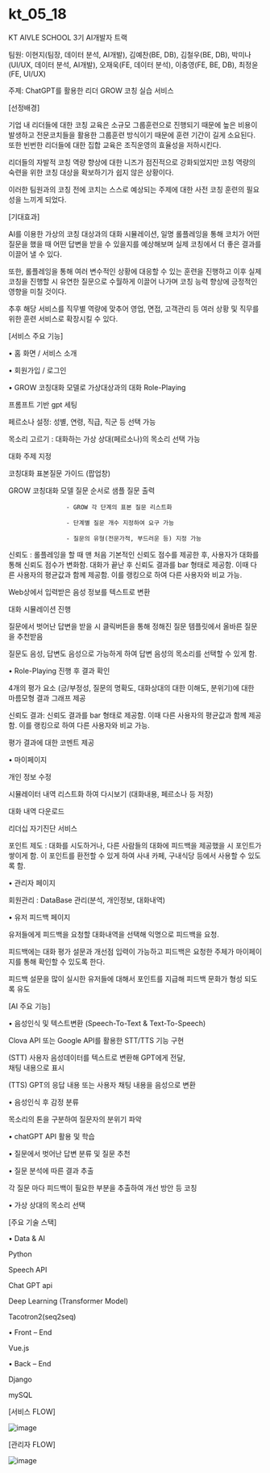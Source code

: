 # kt_05_18
KT AIVLE SCHOOL 3기 AI개발자 트랙

팀원: 이현지(팀장, 데이터 분석, AI개발), 김예찬(BE, DB), 김철우(BE, DB), 박미나(UI/UX, 데이터 분석, AI개발), 오재욱(FE, 데이터 분석), 이충영(FE, BE, DB), 최정윤(FE, UI/UX)

주제: ChatGPT를 활용한 리더 GROW 코칭 실습 서비스

[선정배경] 

 기업 내 리더들에 대한 코칭 교육은 소규모 그룹훈련으로 진행되기 때문에 높은 비용이 발생하고 전문코치들을 활용한 그룹훈련 방식이기 때문에 훈련 기간이 길게 소요된다. 또한 빈번한 리더들에 대한 집합 교육은 조직운영의 효율성을 저하시킨다. 

 리더들의 자발적 코칭 역량 향상에 대한 니즈가 점진적으로 강화되었지만 코칭 역량의 숙련을 위한 코칭 대상을 확보하기가 쉽지 않은 상황이다. 

 이러한 팀원과의 코칭 전에 코치는 스스로 예상되는 주제에 대한 사전 코칭 훈련의 필요성을 느끼게 되었다. 

 

[기대효과] 

 AI를 이용한 가상의 코칭 대상과의 대화 시뮬레이션, 일명 롤플레잉을 통해 코치가 어떤 질문을 했을 때 어떤 답변을 받을 수 있을지를 예상해보며 실제 코칭에서 더 좋은 결과를 이끌어 낼 수 있다.   

 

 또한, 롤플레잉을 통해 여러 변수적인 상황에 대응할 수 있는 훈련을 진행하고 이후 실제 코칭을 진행할 시 유연한 질문으로 수월하게 이끌어 나가며 코칭 능력 향상에 긍정적인 영향을 미칠 것이다. 

 

 추후 해당 서비스를 직무별 역량에 맞추어 영업, 면접, 고객관리 등 여러 상황 및 직무를 위한 훈련 서비스로 확장시킬 수 있다. 

[서비스 주요 기능] 

• 홈 화면 / 서비스 소개 

• 회원가입 / 로그인 

• GROW 코칭대화 모델로 가상대상과의 대화 Role-Playing 

프롬프트 기반 gpt 세팅 

페르소나 설정: 성별, 연령, 직급, 직군 등 선택 가능 

목소리 고르기 : 대화하는 가상 상대(페르소나)의 목소리 선택 가능 

대화 주제 지정 

코칭대화 표본질문 가이드 (팝업창) 

GROW 코칭대화 모델 질문 순서로 샘플 질문 출력 

                    - GROW 각 단계의 표본 질문 리스트화 

                    - 단계별 질문 개수 지정하여 요구 가능 

                    - 질문의 유형(전문가적, 부드러운 등) 지정 가능 

신뢰도 : 롤플레잉을 할 때 맨 처음 기본적인 신뢰도 점수를 제공한 후, 사용자가 대화를 통해 신뢰도 점수가 변화함. 대화가 끝난 후 신뢰도 결과를 bar 형태로 제공함. 이때 다른 사용자의 평균값과 함께 제공함. 이를 랭킹으로 하여 다른 사용자와 비교 가능.  

Web상에서 입력받은 음성 정보를 텍스트로 변환 

대화 시뮬레이션 진행 

질문에서 벗어난 답변을 받을 시 클릭버튼을 통해 정해진 질문 템플릿에서 올바른 질문을 추천받음 

질문도 음성, 답변도 음성으로 가능하게 하여 답변 음성의 목소리를 선택할 수 있게 함.  

• Role-Playing 진행 후 결과 확인 

4개의 평가 요소 (긍/부정성, 질문의 명확도, 대화상대의 대한 이해도, 분위기)에 대한 마름모형 결과 그래프 제공 

신뢰도 결과: 신뢰도 결과를 bar 형태로 제공함. 이때 다른 사용자의 평균값과 함께 제공함. 이를 랭킹으로 하여 다른 사용자와 비교 가능. 

평가 결과에 대한 코멘트 제공 

• 마이페이지 

개인 정보 수정 

시뮬레이터 내역 리스트화 하여 다시보기 (대화내용, 페르소나 등 저장) 

대화 내역 다운로드 

리더십 자기진단 서비스 

포인트 제도 : 대화를 시도하거나, 다른 사람들의 대화에 피드백을 제공했을 시 포인트가 쌓이게 함. 이 포인트를 환전할 수 있게 하여 사내 카페, 구내식당 등에서 사용할 수 있도록 함.   

• 관리자 페이지 

회원관리 : DataBase 관리(분석, 개인정보, 대화내역) 

• 유저 피드백 페이지 

유저들에게 피드백을 요청할 대화내역을 선택해 익명으로 피드백을 요청. 

피드백에는 대화 평가 설문과 개선점 입력이 가능하고 피드백은 요청한 주체가 마이페이지를 통해 확인할 수 있도록 한다. 

피드백 설문을 많이 실시한 유저들에 대해서 포인트를 지급해 피드백 문화가 형성 되도록 유도 

 

[AI 주요 기능] 

•  음성인식 및 텍스트변환 (Speech-To-Text & Text-To-Speech) 

Clova API 또는 Google API를 활용한 STT/TTS 기능 구현 

(STT) 사용자 음성데이터를 텍스트로 변환해 GPT에게 전달,  
채팅 내용으로 표시 

(TTS) GPT의 응답 내용 또는 사용자 채팅 내용을 음성으로 변환 

•  음성인식 후 감정 분류 

목소리의 톤을 구분하여 질문자의 분위기 파악 

•  chatGPT API 활용 및 학습 

•  질문에서 벗어난 답변 분류 및 질문 추천 

•  질문 분석에 따른 결과 추출 

각 질문 마다 피드백이 필요한 부분을 추출하여 개선 방안 등 코칭 

•  가상 상대의 목소리 선택  

 

[주요 기술 스택] 

•  Data & AI 

Python  

Speech API 

Chat GPT api 

Deep Learning (Transformer Model) 

Tacotron2(seq2seq) 

•  Front – End 

Vue.js 

•  Back – End 

Django 

mySQL 


[서비스 FLOW]

![image](https://github.com/AIVLE-School-Third-Big-Project/kt_05_18/assets/116613061/c991c694-a250-4200-8d24-2338b64a46bb)

[관리자 FLOW]

![image](https://github.com/AIVLE-School-Third-Big-Project/kt_05_18/assets/116613061/09c0de51-639c-45c9-b87c-c5e5e6e815c1)
